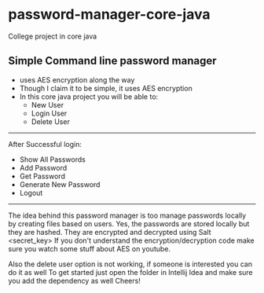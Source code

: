 # password-manager-core-java

College project in core java

## Simple Command line password manager 
* uses AES encryption along the way
* Though I claim it to be simple, it uses AES encryption
* In this core java project you will be able to:
  -  New User
  -  Login User
  -  Delete User
------------------------------------------------------
  After Successful login:
  -  Show All Passwords
  -  Add Password
  -  Get Password
  -  Generate New Password
  -  Logout
------------------------------------------------------
The idea behind this password manager is too manage passwords locally by creating files based on users.
Yes, the passwords are stored locally but they are hashed.
They are encrypted and decrypted using Salt <secret_key>
If you don't understand the encryption/decryption code make sure you watch some stuff about AES on youtube.

Also the delete user option is not working, if someone is interested you can do it as well
To get started just open the folder in Intellij Idea and make sure you add the dependency as well
Cheers!

